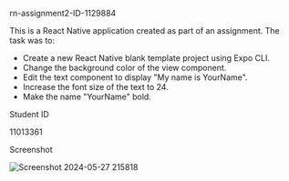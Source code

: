 rn-assignment2-ID-1129884

This is a React Native application created as part of an assignment. The task was to:

- Create a new React Native blank template project using Expo CLI.
- Change the background color of the view component.
- Edit the text component to display "My name is YourName".
- Increase the font size of the text to 24.
- Make the name "YourName" bold.

Student ID

11013361

Screenshot


![Screenshot 2024-05-27 215818](https://github.com/aseye-17/rn-assignment2-ID-11013361/assets/151396533/d26716e4-831a-4482-9ada-efb890e73327)
